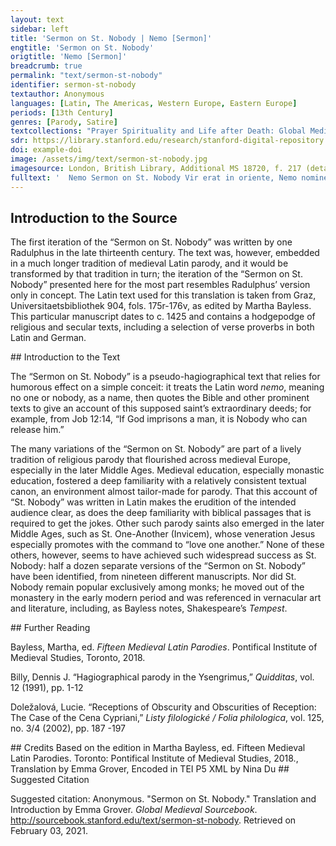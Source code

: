```yaml
---
layout: text
sidebar: left
title: 'Sermon on St. Nobody | Nemo [Sermon]'
engtitle: 'Sermon on St. Nobody'
origtitle: 'Nemo [Sermon]'
breadcrumb: true
permalink: "text/sermon-st-nobody"
identifier: sermon-st-nobody
textauthor: Anonymous
languages: [Latin, The Americas, Western Europe, Eastern Europe]
periods: [13th Century]
genres: [Parody, Satire]
textcollections: "Prayer Spirituality and Life after Death: Global Medieval Perspectives"
sdr: https://library.stanford.edu/research/stanford-digital-repository 
doi: example-doi 
image: /assets/img/text/sermon-st-nobody.jpg
imagesource: London, British Library, Additional MS 18720, f. 217 (detail). [Public Domain]'
fulltext: '  Nemo Sermon on St. Nobody Vir erat in oriente, Nemo nomine, et erat uir ille ut allter Iob inter omnes orientales. There was a man in the East by the name of Nobody, and this man was as another Job among all the Easterners. Magnus namque erat iste Nemo sanctus: magnus in genere et prosapia, magnus in potencia, magnus in scientia, magnus in clemencia <et> in compassione, magnus in honore et reuerentia. For that Nobody was a great saint: great in origin and lineage, great in power, great in learning, great in mercy and in compassion, great in honor and reverence. Hec autem omnia supra dicuntur ex sacra scriptura, cui nephas est reclamandum et contradicendum. More is said of him than all others in sacred scripture, which it is a sin to protest or speak publicly against. Item Nemo, dico, primo fuit magnus in genere et prosapia et similis Ade, qui fuit nec creatus nec genitus sed formatus secundum prophetam dicentem: Dies formabuntur et Nemo in eis. I say first that Nobody was great in origin and lineage and was like Adam, who was not begotten or born but was formed, as the prophet says: Days will be formed and Nobody in them. Ps. 138:16 Fuit eciam de genere militari, unde apostolus: Nemo militans deo. Furthermore he was of a warlike origin, hence the apostle says: Nobody fighting for God. 2 Tim. 2:4 Imo fuit nobilitate miles qui propriis et non alienis stipendiis militauit, unde illud apostoli: Nemo tenetur propriis stipendiis militare. Indeed, he was a soldier of renown, who served at his own expense and not others’, hence the following, of the apostle: Nobody serves as a soldier at his own expense. cf. 1 Cor. 9:7 Eciam fuit de genere non qualicumque sed regali, Ecclesiastici ii: Nemo ex regibus sumpsit exordium. Furthermore, he was not of a common but a regal origin, as in Ecclesiastes 2: Nobody began life among kings. Wis. 7:5. Adding to the parodic effect, the in-text citation is false, and the quote has been truncated in such a way that the meaning is radically reshaped; ex regibus qualifies nemo in the original context rather than sumpsit exordium, as it does here. Eciam fuit de cognacione uirginis gloriose eo quod fuerit de stirpe regia et de cognacione Elizabet, Luc 1: Nemo est in cognacione tua. For he was of the relatives of a glorious virgin, who was of a regal lineage, and of the relatives of Elizabeth, as in Luke 1: Nobody is among your relatives. Luke 1:61 Nec fuit solum de stirpe regia sed cum ipso deo legitur semper regnaturus, Ecclesiastici xxi: 'Nemo semper regnaturus.' Nor was he only of a regal lineage, but it is said of him by God himself that he will reign forever, Ecclesiastes 21: Nobody will reign forever. Not only is the in-text citation here false, but this is not actually a biblical quote. Secundo, dixi, iste Nemo magnus fuit in potencia, prius quia aperit quod deus claudit, unde illud: Deus claudit et Nemo aperit. Second, I said this Nobody was great in power, because he opens what God closes, hence the following: God closes and Nobody opens. Rev. 3:7 Iob 12: Si incluserit hominem, Nemo est qui aperiat. Job 12: If God imprisons a man, it is Nobody who can release him. Job 12:14 Item de manu dei audacter eripit, Iob 2: Cum sit Nemo qui de manu tua possit eruere. He also takes boldly from the hand of God, as in Job 2: Since it is Nobody who can pluck [me] from your hand. Job 10:7. The truncation of the quote gives the cum clause causal force rather than the concessive of the original context. Item edifficat quod deus destruit, unde Iob: Si deus destruit, Nemo est qui edifficat. He also builds up what God destroys, hence Job: If God destroys it, it is Nobody who can build it up. Job 12:14 Item ipsum deum superat et uincitt, Ecclesiastici ii: Nemo uincit deum. He also surpasses and conquers God himself, as in Ecclesiastes 2: Nobody conquers God. Not actually a biblical quote. Propterea quod deus fecit, iste Nemo illa potest facere si uoluerit, sicut dixit Nicodemus in ewangelio: Nemo potest ista signa facere que tu facis. For this reason God made it so that this Nobody could do whatever he wanted, just as Nicodemus says in the Gospel: Nobody can do the signs you do. John 3:2 Item gaudium ab apostolis potenter tollit, unde in ewangelio: Et gaudium tuum Nemo tollet a uobis. He also powerfully takes away joy from the apostles, hence in the Gospel: And Nobody shall take your joy away from you. John 16:22 Imo quod maius est, animam a Christo rapit: Animam meam Nemo tollit. Indeed, what is greater, he takes away life from Christ: Nobody takes away my life. John 10:18 Item duobus dominis potest seruire utiliter, quod multis uidetur inpossibile et quod est contro ewangelium, iuxta illud ut habetur in ewangelio: Nemo potest duobus dominis seruire. He can also serve two masters usefully, which seems impossible to many and is against the Gospel, just as follows, as it is had in the Gospels: Nobody can serve two masters. Mat. 6:24 Tercio dixi quod iste Nemo magnus fuit <in> scientiis. Third, I said that Nobody was great in knowledge. Sciuit utrum amore uel odio dignus sit. He knew whether he was worthy of love or hate. Eccl. 9:1 Eciam magnus in scientia, principaliter in grammatica, Prisciano se conformans, ipso attestante: Neminem inueni mihi socium. Furthermore, he was great in learning, chiefly in grammar, describing him thus with Priscian himself affirming: I have found Nobody my peer. Priscian’s Institutiones 17.87 Fuit enim magnus in arismetrica, secundum illud apostoli: Nemo poterat dinumerare turbam. For he was great in arithmetic, according to the apostle, as follows: Nobody could number the crowd. Rev. 7:9 Fuit magnus in musica, item Apocalypsis: Nemo poterat dicere canticum. He was great in music, also in Revelation: Nobody could sing that song. Rev. 14:3 Fuit eciam magnus propheta, secundum Matthei dictum: Nemo propheta acceptus in patria sua. And he was a great prophet, according to the saying of Matthew: Nobody the prophet was accepted in his homeland. Luke 4:24 (in-text citation false) Item fuit magnus in clementia et compassione. He was also great in mercy and compassion. Primum signum compassionis quia Christo fuit compassus in cruce morienti, unde illud Isaie: Ecce quomodo moritur iustus et Nemo considerat. The first sign of his compassion was that he had pity for Christ dying on the cross, hence the following from Isaiah: Behold how the righteous man dies and Nobody looks. Eciam martiribus compassus fuit pro Christo morientibus, iuxta illud: Viri iusti tolluntur et Nemo percipit corde. From the sixth responsory for Holy Saturday; cf. Isaiah 57:1-2 Item Lazaro mendicante compassus fuit qui poscrebat uentrem suum saturari de micis que cadebant de mensa diuitis, et Nemo ei dabat. Furthermore he had pity for the martyrs dying for Christ, according to the following: Righteous men are taken up and Nobody takes it to heart. Isaiah 57:1 Item filio prodigio compassus fuit, Luc iii, qui cupiebat uentrem suum saturare de siliquis quas porci comedebant et Nemo illi dabat. He also had pity for Lazarus the beggar who asked that his belly be filled with crumbs that fell from the wealthy man’s table, Luke 16:21 and Nobody gave to him. Fuit eciam pauperum consolator, unde Ecclesiastici x: Verti me ad alia et uidi calumpnias que sub sole geruntur et consolatorem Neminem inueni. He was also the comforter of the poor, hence Ecclesiastes 10: I turned myself to others and I saw the foul deeds that came to pass under the sun and I found Nobody to be a comforter. Eccl. 4:1 Eciam fuit magnus in uita contemplatiua, deo et sanctis seruicia inpendenda, iuxta illud: Nemo accendit lucernam. He was also great in the contemplative life, the service to God and the saints to which one ought to devote oneself, according to the following: Nobody lights a lamp. Luke 11:33 Eciam magnus fuit in uita actiua iuxta illud: Nemo mittens manum ad aratrum. He was also great in the active life, according to the following: Nobody putting his hand to the plow. Luke 9:62 Item ut omnem eius dignitatem ita concludam breuiloquio, fuit iste sanctus Nemo ita dignus quod singulari honore honorauit eum dominus per suas salutationes sibi transmittendo: Neminem salutaueritis per uiam. Also, so that I might thus define all his dignity with concision, this Saint Nobody was so worthy because the Lord honored him with a remarkable honor by sending his greetings to him: greet Nobody on the way. Luke 10:4 Fuit magnus domini consiliarius, ut ibi: Nemini dixeritis uisionem hanc. He was the Lord’s great confidant, as then: tell this vision to Nobody. Mat. 17:9 Eciam ex speciali auctoritate concedit ei ut possit cum duabus contrahere matrimonium, iuxta decretum:'Nemo licet habere duas uxores.' Furthermore, the Lord allows him by special decree to enter into marriage with two women, according to the doctrine: “Nobody is permitted to have two wives.” No specific source. Fuit iste Nemo magnus in audacia, quia cum Iudei non fuerunt ausi manus mittere in Ihesum, ipse audacter irruit in eum et ligauit eum et sepeliuit, iuxta illud: Et Nemo in eum misit manum. This Nobody was great in boldness, since when the Jews did not dare to lay hands on Jesus, he bravely rushed at him, tied him up, and buried him, according to the following: And Nobody laid hands on him. John 7:44 In fine iste sanctus Nemo accusauit eam mulierem deprehensam in adulterio, iuxta illud dictum domini: Mulier, qui sunt qui te accusabat? Finally, this Saint Nobody accused the woman caught in adultery, according to the following saying of the Lord: Woman, who are they who accused you? Nemo te contempnauit? Has Nobody condemned you? Respondit mulier: Nemo, domine. The woman answered: Nobody, Lord. John 8:10-11 Item ut omnem eius concludam dignitatem, iste Nemo, uana huius mundi uidens, conscendit ad celestia, iuxta illud Iob ii: Nemo ascendit in celum. Also, so that I might conclude his dignity, this Nobody, seeing the emptiness of this world, ascended to the heavens, according to the following from Job 2: Nobody ascended into heaven. John 3:13 – another egregiously false in-text citation Ut illuc ascendamus hoc prestet nobis deus trinus et unus. May we ascend there, where God, triune and one, may stand before us. Amen. Amen. '
---
```

## Introduction to the Source 
<p>The first iteration of the “Sermon on St. Nobody” was written by one Radulphus in the late thirteenth century. The text was, however, embedded in a much longer tradition of medieval Latin parody, and it would be transformed by that tradition in turn; the iteration of the “Sermon on St. Nobody” presented here for the most part resembles Radulphus’ version only in concept. The Latin text used for this translation is taken from Graz, Universitaetsbibliothek 904, fols. 175r-176v, as edited by Martha Bayless. This particular manuscript dates to c. 1425 and contains a hodgepodge of religious and secular texts, including a selection of verse proverbs in both Latin and German.</p>
## Introduction to the Text 
<p>The “Sermon on St. Nobody” is a pseudo-hagiographical text that relies for humorous effect on a simple conceit: it treats the Latin word <em>nemo</em>, meaning no one or nobody, as a name, then quotes the Bible and other prominent texts to give an account of this supposed saint’s extraordinary deeds; for example, from Job 12:14, “If God imprisons a man, it is Nobody who can release him.” </p> <p>The many variations of the “Sermon on St. Nobody” are part of a lively tradition of religious parody that flourished across medieval Europe, especially in the later Middle Ages. Medieval education, especially monastic education, fostered a deep familiarity with a relatively consistent textual canon, an environment almost tailor-made for parody. That this account of “St. Nobody” was written in Latin makes the erudition of the intended audience clear, as does the deep familiarity with biblical passages that is required to get the jokes. Other such parody saints also emerged in the later Middle Ages, such as St. One-Another (Invicem), whose veneration Jesus especially promotes with the command to “love one another.” None of these others, however, seems to have achieved such widespread success as St. Nobody: half a dozen separate versions of the “Sermon on St. Nobody” have been identified, from nineteen different manuscripts. Nor did St. Nobody remain popular exclusively among monks; he moved out of the monastery in the early modern period and was referenced in vernacular art and literature, including, as Bayless notes, Shakespeare’s <em>Tempest</em>.</p>
## Further Reading 
<p>Bayless, Martha, ed. <em>Fifteen Medieval Latin Parodies</em>. Pontifical Institute of Medieval Studies, Toronto, 2018.</p> <p>Billy, Dennis J. “Hagiographical parody in the Ysengrimus,” <em>Quidditas</em>, vol. 12 (1991), pp. 1-12</p> <p>Doležalová, Lucie. “Receptions of Obscurity and Obscurities of Reception: The Case of the Cena Cypriani,” <em>Listy filologické / Folia philologica</em>, vol. 125, no. 3/4 (2002), pp. 187 -197</p>
## Credits
Based on the edition in Martha Bayless, ed. Fifteen Medieval Latin Parodies. Toronto: Pontifical Institute of Medieval Studies, 2018., 
Translation by Emma Grover, 
Encoded in TEI P5 XML by Nina Du
## Suggested Citation
<p>Suggested citation: Anonymous.  "Sermon on St. Nobody." Translation and Introduction by Emma Grover. <em>Global Medieval Sourcebook</em>. <a href="http://sourcebook.stanford.edu/text/sermon-st-nobody">http://sourcebook.stanford.edu/text/sermon-st-nobody</a>. Retrieved on February 03, 2021.</p>